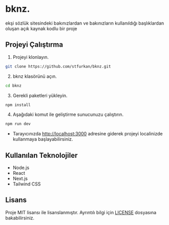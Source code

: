 # bknz.

ekşi sözlük sitesindeki bakınızlardan ve bakınızların kullanıldığı başlıklardan oluşan açık kaynak kodlu bir proje

## Projeyi Çalıştırma

1. Projeyi klonlayın.

```bash
git clone https://github.com/stfurkan/bknz.git
```

2. bknz klasörünü açın.

```bash
cd bknz
```

3. Gerekli paketleri yükleyin.

```bash
npm install
```

4. Aşağıdaki komut ile geliştirme sunucunuzu çalıştırın.

```bash
npm run dev
```

- Tarayıcınızda [http://localhost:3000](http://localhost:3000) adresine giderek projeyi localinizde kullanmaya başlayabilirsiniz.

## Kullanılan Teknolojiler

- Node.js
- React
- Next.js
- Tailwind CSS

## Lisans

Proje MIT lisansı ile lisanslanmıştır. Ayrıntılı bilgi için [LICENSE](LICENSE) dosyasına bakabilirsiniz.
